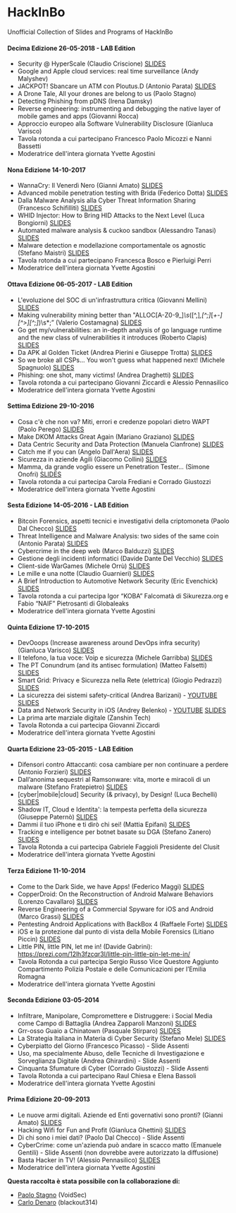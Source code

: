 # HackInBo

Unofficial Collection of Slides and Programs of HackInBo

#### Decima Edizione 26-05-2018 - LAB Edition

- Security @ HyperScale (Claudio Criscione) [SLIDES](https://raw.githubusercontent.com/drego85/HackInBo/master/Slide/2018.05.26_Decima_Edizione/01_Security_HyperScale.pdf)
- Google and Apple cloud services: real time surveillance (Andy Malyshev)
- JACKPOT! Sbancare un ATM con Ploutus.D (Antonio Parata) [SLIDES](https://raw.githubusercontent.com/drego85/HackInBo/master/Slide/2018.05.26_Decima_Edizione/03_JACKPOT_Sbancare_un_ATM_con_PloutusD.pdf)
- A Drone Tale, All your drones are belong to us (Paolo Stagno)
- Detecting Phishing from pDNS (Irena Damsky)
- Reverse engineering: instrumenting and debugging the native layer of mobile games and apps (Giovanni Rocca)
- Approccio europeo alla Software Vulnerability Disclosure (Gianluca Varisco)
- Tavola rotonda a cui partecipano Francesco Paolo Micozzi e Nanni Bassetti
- Moderatrice dell'intera giornata Yvette Agostini

#### Nona Edizione 14-10-2017

- WannaCry: Il Venerdì Nero (Gianni Amato) [SLIDES](https://raw.githubusercontent.com/drego85/HackInBo/master/Slide/2017.10.14_Nona_Edizione/01_WannaCry:_Il_Venerdì_Nero.pdf)
- Advanced mobile penetration testing with Brida (Federico Dotta) [SLIDES](https://raw.githubusercontent.com/drego85/HackInBo/master/Slide/2017.10.14_Nona_Edizione/02_Advanced_mobile_penetration_testing_with_Brida.pdf)
- Dalla Malware Analysis alla Cyber Threat Information Sharing (Francesco Schifilliti) [SLIDES](https://raw.githubusercontent.com/drego85/HackInBo/master/Slide/2017.10.14_Nona_Edizione/03_Dalla_Malware_Analysis_alla_Cyber_Threat_Information_Sharing.pdf)
- WHID Injector: How to Bring HID Attacks to the Next Level (Luca Bongiorni) [SLIDES](https://raw.githubusercontent.com/drego85/HackInBo/master/Slide/2017.10.14_Nona_Edizione/04_WHID_Injector_How_to_Bring_HID_Attacks_to_the_Next_Level.pdf)
- Automated malware analysis & cuckoo sandbox (Alessandro Tanasi) [SLIDES](https://raw.githubusercontent.com/drego85/HackInBo/master/Slide/2017.10.14_Nona_Edizione/05_Automated_malware_analysis_&_cuckoo_sandbox.pdf)
- Malware detection e modellazione comportamentale os agnostic (Stefano Maistri) [SLIDES](https://raw.githubusercontent.com/drego85/HackInBo/master/Slide/2017.10.14_Nona_Edizione/06_Malware_detection_e_modellazione_comportamentale_os_agnostic.pdf)
- Tavola rotonda a cui partecipano Francesca Bosco e Pierluigi Perri
- Moderatrice dell'intera giornata Yvette Agostini

#### Ottava Edizione 06-05-2017 - LAB Edition

- L'evoluzione del SOC di un'infrastruttura critica (Giovanni Mellini) [SLIDES](https://raw.githubusercontent.com/drego85/HackInBo/master/Slide/2017.05.06_Ottava_Edizione/01_L'evoluzione_del_SOC_di_un'infrastruttura_critica.pdf)
- Making vulnerability mining better than "ALLOC[A-Z0-9\_]*\s*\([^,]*,[^;]*[*+-][^>][^;]*\)\s*;” (Valerio Costamagna) [SLIDES](https://raw.githubusercontent.com/drego85/HackInBo/master/Slide/2017.05.06_Ottava_Edizione/02_Making_vulnerability_mining_better_than.pdf)
- Go get my/vulnerabilities: an in-depth analysis of go language runtime and the new class of vulnerabilities it introduces (Roberto Clapis) [SLIDES](https://raw.githubusercontent.com/drego85/HackInBo/master/Slide/2017.05.06_Ottava_Edizione/03_Go_get_my_vulnerabilities_an_in-depth_analysis_of_go_language_runtime_and_the_new_class_of_vulnerabilities_it_introduces.pdf)
- Da APK al Golden Ticket (Andrea Pierini e Giuseppe Trotta) [SLIDES](https://raw.githubusercontent.com/drego85/HackInBo/master/Slide/2017.05.06_Ottava_Edizione/04_Da_APK_al_Golden_Ticket.pdf)
- So we broke all CSPs... You won't guess what happened next! (Michele Spagnuolo) [SLIDES](https://raw.githubusercontent.com/drego85/HackInBo/master/Slide/2017.05.06_Ottava_Edizione/05_So_we_broke_all_CSPs..._You_won't_guess_what_happened_next.pdf)
- Phishing: one shot, many victims! (Andrea Draghetti) [SLIDES](https://raw.githubusercontent.com/drego85/HackInBo/master/Slide/2017.05.06_Ottava_Edizione/06_Phishing_one_shot,_many_victims.pdf)
- Tavola rotonda a cui partecipano Giovanni Ziccardi e Alessio Pennasilico
- Moderatrice dell'intera giornata Yvette Agostini

#### Settima Edizione 29-10-2016

- Cosa c'è che non va? Miti, errori e credenze popolari dietro WAPT (Paolo Perego) [SLIDES](https://raw.githubusercontent.com/drego85/HackInBo/master/Slide/2016.10.29_Settima_Edizione/01_Cosa_c'è_che_non_va_Miti,_errori_e_credenze_popolari_dietro_WAPT.pdf)
- Make DKOM Attacks Great Again (Mariano Graziano) [SLIDES](https://raw.githubusercontent.com/drego85/HackInBo/master/Slide/2016.10.29_Settima_Edizione/02_Make_DKOM_Attacks_Great_Again.pdf)
- Data Centric Security and Data Protection (Manuela Cianfrone) [SLIDES](https://raw.githubusercontent.com/drego85/HackInBo/master/Slide/2016.10.29_Settima_Edizione/03_Data_Centric_Security_and_Data_Protection.pdf)
- Catch me if you can (Angelo Dall'Aera) [SLIDES](https://raw.githubusercontent.com/drego85/HackInBo/master/Slide/2016.10.29_Settima_Edizione/04_Catch_me_if_you_can.pdf)
- Sicurezza in aziende Agili (Giacomo Collini) [SLIDES](https://raw.githubusercontent.com/drego85/HackInBo/master/Slide/2016.10.29_Settima_Edizione/05_Sicurezza_in_aziende_Agili.pdf)
- Mamma, da grande voglio essere un Penetration Tester… (Simone Onofri) [SLIDES](https://raw.githubusercontent.com/drego85/HackInBo/master/Slide/2016.10.29_Settima_Edizione/06_Mamma,_da_grande_voglio_essere_un_Penetration_Tester.pdf)
- Tavola rotonda a cui partecipa Carola Frediani e Corrado Giustozzi
- Moderatrice dell'intera giornata Yvette Agostini

#### Sesta Edizione 14-05-2016 - LAB Edition

- Bitcoin Forensics, aspetti tecnici e investigativi della criptomoneta (Paolo Dal Checco) [SLIDES](https://raw.githubusercontent.com/drego85/HackInBo/master/Slide/2016.05.14_Sesta_Edizione/01_Bitcoin_Forensics,_aspetti_tecnici_e_investigativi_della_criptomoneta.pdf)
- Threat Intelligence and Malware Analysis: two sides of the same coin (Antonio Parata) [SLIDES](https://raw.githubusercontent.com/drego85/HackInBo/master/Slide/2016.05.14_Sesta_Edizione/02_Threat_Intelligence_and_Malware_Analysis:_two_sides_of_the_same_coin.pdf)
- Cybercrime in the deep web (Marco Balduzzi) [SLIDES](https://raw.githubusercontent.com/drego85/HackInBo/master/Slide/2016.05.14_Sesta_Edizione/03_Cybercrime_in_the_deep_web.pdf)
- Gestione degli incidenti informatici (Davide Dante Del Vecchio) [SLIDES](https://raw.githubusercontent.com/drego85/HackInBo/master/Slide/2016.05.14_Sesta_Edizione/04_Gestione_degli_incidenti_informatici.pdf)
- Client-side WarGames (Michele Orrù) [SLIDES](https://raw.githubusercontent.com/drego85/HackInBo/master/Slide/2016.05.14_Sesta_Edizione/05_Client-side_WarGames.pdf)
- Le mille e una notte (Claudio Guarnieri) [SLIDES](https://raw.githubusercontent.com/drego85/HackInBo/master/Slide/2016.05.14_Sesta_Edizione/06_Le_mille_e_una_notte.pdf)
- A Brief Introduction to Automotive Network Security (Eric Evenchick) [SLIDES](https://raw.githubusercontent.com/drego85/HackInBo/master/Slide/2016.05.14_Sesta_Edizione/07_A_Brief_Introduction_to_Automotive_Network_Security.pdf)
- Tavola rotonda a cui partecipa Igor “KOBA” Falcomatà di Sikurezza.org e Fabio “NAIF” Pietrosanti di Globaleaks
- Moderatrice dell'intera giornata Yvette Agostini

#### Quinta Edizione 17-10-2015

- DevOoops (Increase awareness around DevOps infra security) (Gianluca Varisco) [SLIDES](https://raw.githubusercontent.com/drego85/HackInBo/master/Slide/2015.10.17_Quinta_Edizione/01_DevOoops.pdf)
- Il telefono, la tua voce: Voip e sicurezza (Michele Garribba) [SLIDES](https://raw.githubusercontent.com/drego85/HackInBo/master/Slide/2015.10.17_Quinta_Edizione/02_Il_telefono,_la_tua_voce_Voip_e_sicurezza.pdf)
- The PT Conundrum (and its antisec formulation) (Matteo Falsetti) [SLIDES](https://raw.githubusercontent.com/drego85/HackInBo/master/Slide/2015.10.17_Quinta_Edizione/03_The_PT_Conundrum.pdf)
- Smart Grid: Privacy e Sicurezza nella Rete (elettrica) (Giogio Pedrazzi) [SLIDES](https://raw.githubusercontent.com/drego85/HackInBo/master/Slide/2015.10.17_Quinta_Edizione/04_Smart_Grid:_Privacy_e_Sicurezza_nella_Rete.pdf)
- La sicurezza dei sistemi safety-critical (Andrea Barizani) - [YOUTUBE](https://www.youtube.com/watch?v=TXQM_rakuxs) [SLIDES](https://raw.githubusercontent.com/drego85/HackInBo/master/Slide/2015.10.17_Quinta_Edizione/05_La_sicurezza_dei_sistemi_safety-critical.pdf)
- Data and Network Security in iOS (Andrey Belenko) - [YOUTUBE](https://www.youtube.com/watch?v=R6-YqiXQMX8) [SLIDES](https://raw.githubusercontent.com/drego85/HackInBo/master/Slide/2015.10.17_Quinta_Edizione/06_Data_and_Network_Security_in_iOS.pdf)
- La prima arte marziale digitale (Zanshin Tech)
- Tavola Rotonda a cui partecipa Giovanni Ziccardi
- Moderatrice dell'intera giornata Yvette Agostini

#### Quarta Edizione 23-05-2015 - LAB Edition

- Difensori contro Attaccanti: cosa cambiare per non continuare a perdere (Antonio Forzieri) [SLIDES](https://raw.githubusercontent.com/drego85/HackInBo/master/Slide/2015.05.23_Quarta_Edizione/01_Difensori_contro_Attaccanti:_cosa_cambiare_per_non_continuare_a_perdere.pdf)
- Dall’anonima sequestri al Ramsonware: vita, morte e miracoli di un malware (Stefano Fratepietro) [SLIDES](https://raw.githubusercontent.com/drego85/HackInBo/master/Slide/2015.05.23_Quarta_Edizione/02_Dall’anonima_sequestri_al_Ramsonware:_vita,_morte_e_miracoli_di_un_malware.pdf)
- [cyber|mobile|cloud] Security (& privacy), by Design! (Luca Bechelli) [SLIDES](https://raw.githubusercontent.com/drego85/HackInBo/master/Slide/2015.05.23_Quarta_Edizione/03_[cyber|mobile|cloud]_Security_(&_privacy),_by_Design!.pdf)
- Shadow IT, Cloud e Identita': la tempesta perfetta della sicurezza (Giuseppe Paternò) [SLIDES](https://raw.githubusercontent.com/drego85/HackInBo/master/Slide2015.05.23_Quarta_Edizione/04_Shadow_IT,_Cloud_e_Identita':_la_tempesta_perfetta_della_sicurezza.pdf/)
- Dammi il tuo iPhone e ti dirò chi sei! (Mattia Epifani) [SLIDES](https://raw.githubusercontent.com/drego85/HackInBo/master/Slide/2015.05.23_Quarta_Edizione/05_Dammi_il_tuo_iPhone_e_ti_dirò_chi_sei.pdf)
- Tracking e intelligence per botnet basate su DGA (Stefano Zanero) [SLIDES](https://raw.githubusercontent.com/drego85/HackInBo/master/Slide/2015.05.23_Quarta_Edizione/06_Tracking_e_intelligence_per_botnet_basate_su_DGA.pdf)
- Tavola Rotonda a cui partecipa Gabriele Faggioli Presidente del Clusit
- Moderatrice dell'intera giornata Yvette Agostini

#### Terza Edizione 11-10-2014

- Come to the Dark Side, we have Apps! (Federico Maggi) [SLIDES](https://raw.githubusercontent.com/drego85/HackInBo/master/Slide/2014.10.11_Terza_Edizione/01_Come_to_the_Dark_Side,_we_have_Apps.pdf)
- CopperDroid: On the Reconstruction of Android Malware Behaviors (Lorenzo Cavallaro) [SLIDES](https://raw.githubusercontent.com/drego85/HackInBo/master/Slide/2014.10.11_Terza_Edizione/02_CopperDroid:_On_the_Reconstruction_of_Android_Malware_Behaviors.pdf)
- Reverse Engineering of a Commercial Spyware for iOS and Android (Marco Grassi) [SLIDES](https://raw.githubusercontent.com/drego85/HackInBo/master/Slide/2014.10.11_Terza_Edizione/03_Reverse_Engineering_of_a_Commercial_Spyware_for_iOS_and_Android.pdf)
- Pentesting Android Applications with BackBox 4 (Raffaele Forte) [SLIDES](https://raw.githubusercontent.com/drego85/HackInBo/master/Slide/2014.10.11_Terza_Edizione/04_Pentesting_Android_Applications_with_BackBox_4.pdf)
- iOS e la protezione dal punto di vista della Mobile Forensics (Litiano Piccin) [SLIDES](https://raw.githubusercontent.com/drego85/HackInBo/master/Slide/2014.10.11_Terza_Edizione/05_iOS_e_la_protezione_dal_punto_di_vista_della_Mobile_Forensics.pdf)
- Little PIN, little PIN, let me in! (Davide Gabrini): https://prezi.com/12lh3fzcqr3l/little-pin-little-pin-let-me-in/
- Tavola Rotonda a cui partecipa Sergio Russo Vice Questore Aggiunto Compartimento Polizia Postale e delle Comunicazioni per l’Emilia Romagna
- Moderatrice dell'intera giornata Yvette Agostini

#### Seconda Edizione 03-05-2014

- Infiltrare, Manipolare, Compromettere e Distruggere: i Social Media come Campo di Battaglia (Andrea Zapparoli Manzoni) [SLIDES](https://raw.githubusercontent.com/drego85/HackInBo/master/Slide/2014.03.05_Seconda_Edizione/01_Infiltrare,_Manipolare,_Compromettere_e_Distruggere:_i_Social_Media_come_Campo_di_Battaglia.pdf)
- Grr-osso Guaio a Chinatown (Pasquale Stirparo) [SLIDES](https://raw.githubusercontent.com/drego85/HackInBo/master/Slide/2014.03.05_Seconda_Edizione/02_Grr-osso_Guaio_a_Chinatown.pdf)
- La Strategia Italiana in Materia di Cyber Security (Stefano Mele) [SLIDES](https://raw.githubusercontent.com/drego85/HackInBo/master/Slide/2014.03.05_Seconda_Edizione/03_La_Strategia_Italiana_in_Materia_di_Cyber_Security.pdf)
- Cyberpiatto del Giorno (Francesco Picasso) - Slide Assenti
- Uso, ma specialmente Abuso, delle Tecniche di Investigazione e Sorveglianza Digitale (Andrea Ghirardini) - Slide Assenti
- Cinquanta Sfumature di Cyber (Corrado Giustozzi) - Slide Assenti
- Tavola Rotonda a cui partecipano Raul Chiesa e Elena Bassoli
- Moderatrice dell'intera giornata Yvette Agostini

#### Prima Edizione 20-09-2013

- Le nuove armi digitali. Aziende ed Enti governativi sono pronti? (Gianni Amato) [SLIDES](https://raw.githubusercontent.com/drego85/HackInBo/master/Slide/2013.09.20_Prima_Edizione/01_Le_nuove_armi_digitali._Aziende_ed_Enti_governativi_sono_pronti.pdf)
- Hacking Wifi for Fun and Profit (Gianluca Ghettini) [SLIDES](https://raw.githubusercontent.com/drego85/HackInBo/master/Slide/2013.09.20_Prima_Edizione/02_Hacking_Wifi_for_Fun_and_Profit.pdf)
- Di chi sono i miei dati? (Paolo Dal Checco) - Slide Assenti
- CyberCrime: come un'azienda può andare in scacco matto (Emanuele Gentili) - Slide Assenti (non dovrebbe avere autorizzato la diffusione)
- Basta Hacker in TV! (Alessio Pennasilico) [SLIDES](https://raw.githubusercontent.com/drego85/HackInBo/master/Slide/2013.09.20_Prima_Edizione/05_Basta_Hacker_in_TV.pdf)
- Moderatrice dell'intera giornata Yvette Agostini

**Questa raccolta è stata possibile con la collaborazione di:**

- [Paolo Stagno](https://voidsec.com) (VoidSec)
- [Carlo Denaro](https://github.com/blackout314) (blackout314)
